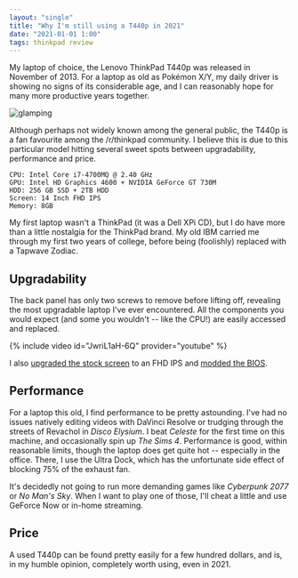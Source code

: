 ```yaml
---
layout: "single"
title: "Why I'm still using a T440p in 2021"
date: "2021-01-01 1:00"
tags: thinkpad review
---
```

My laptop of choice, the Lenovo ThinkPad T440p was released in November of 2013. For a laptop as old as Pokémon X/Y, my daily driver is showing no signs of its considerable age, and I can reasonably hope for many more productive years together.

![glamping]({{site.url}}/media/images/2021/12/glamping.jpg)

Although perhaps not widely known among the general public, the T440p is a fan favourite among the /r/thinkpad community. I believe this is due to this particular model hitting several sweet spots between upgradability, performance and price.

```
CPU: Intel Core i7-4700MQ @ 2.40 GHz
GPU: Intel HD Graphics 4600 + NVIDIA GeForce GT 730M
HDD: 256 GB SSD + 2TB HDD
Screen: 14 Inch FHD IPS
Memory: 8GB
```

My first laptop wasn't a ThinkPad (it was a Dell XPi CD), but I do have more than a little nostalgia for the ThinkPad brand. My old IBM carried me through my first two years of college, before being (foolishly) replaced with a Tapwave Zodiac.

## Upgradability

The back panel has only two screws to remove before lifting off, revealing the most upgradable laptop I've ever encountered. All the components you would expect (and some you wouldn't -- like the CPU!) are easily accessed and replaced.

{% include video id="JwriL1aH-6Q" provider="youtube" %}

I also [upgraded the stock screen](https://www.youtube.com/watch?v=JwriL1aH-6Q) to an FHD IPS and <u>modded the BIOS</u>.

## Performance

For a laptop this old, I find performance to be pretty astounding. I've had no issues natively editing videos with DaVinci Resolve or trudging through the streets of Revachol in *Disco Elysium*. I beat *Celeste* for the first time on this machine, and occasionally spin up *The Sims 4*. Performance is good, within reasonable limits, though the laptop does get quite hot -- especially in the office. There, I use the Ultra Dock, which has the unfortunate side effect of blocking 75% of the exhaust fan.

It's decidedly not going to run more demanding games like *Cyberpunk 2077* or *No Man's Sky*. When I want to play one of those, I'll cheat a little and use GeForce Now or in-home streaming.

## Price

A used T440p can be found pretty easily for a few hundred dollars, and is, in my humble opinion, completely worth using, even in 2021.
